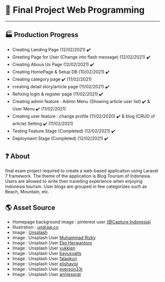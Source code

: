# 🧻 Final Project Web Programming

---

## 🏭 Production Progress

-   Creating Landing Page (12/02/2021) ✔️
-   Greeting Page for User (Change into flash message) (12/02/2021) ✔️
-   Creating Abous Us Page (12/02/2021) ✔️
-   Creating HomePage & Setup DB (10/02/2021) ✔️
-   Creating category page ✔️ (11/02/2021)
-   creating detail story/article page (11/02/2021) ✔️
-   Refixing login & register page (11/02/2021) ✔️
-   Creating admin feature : Admin Menu (Showing article user list) ✔️ & User Menu ✔️ (11/02/2021)
-   Creating user feature : change profile (11/02/2020) ✔️ & blog (CRUD of article) Setting ✔️ (11/02/2021)
-   Testing Feature Stage (Completed) (12/02/2021) ✔️
-   Deployment Stage (Completed) (12/02/2021) ✔️

## ❓ About

final exam project required to create a web-based application using Laravel 7 framework. The theme of the application is Blog Tourism of Indonesia. Users are allowed to write their travelling experience when enjoying Indonesia tourism. User blogs are grouped in few categorizes such as Beach, Mountain, etc.

## 🌎 Asset Source

-   Homepage background image : pinterest user [(@Capture Indonesia)](https://id.pinterest.com/pin/791789178208969621/)
-   Illustration : [undraw.co](https://undraw.co/)
-   Image : [Unsplash](https://unsplash.com/photos/u0lAovoUsaU)
-   Image : Unsplash User [Muhammad Rizky](https://unsplash.com/photos/rN3R-lKI45M)
-   Image : Unsplash User [Eko Herwantoro](https://unsplash.com/photos/mAxA2OmTmKA)
-   Image : Unsplash User [yukkien](https://unsplash.com/photos/ViLAbC-Id58)
-   Image : Unsplash User [bayusyaits](https://unsplash.com/photos/Uz-LsnjxJ6U)
-   Image : Unsplash User [falaqkun](https://unsplash.com/photos/PIIKmwkQp8g)
-   Image : Unsplash User [elishavisi](https://unsplash.com/photos/RN6ts8IZ4_0)
-   Image : Unsplash User [everson33r](https://unsplash.com/photos/JEyzTqxNAOM)
-   Image : Unsplash User [anniesprat](https://unsplash.com/photos/UrGs6o0emfA)
